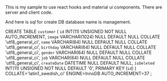 This is my sample to use react hooks and material ui components.
There are server and client code.

And here is sql for create DB
database name is management.

CREATE TABLE `customer` (
`id` INT(11) UNSIGNED NOT NULL AUTO_INCREMENT,
`image` VARCHAR(1024) NULL DEFAULT NULL COLLATE 'utf8_general_ci',
`name` VARCHAR(64) NULL DEFAULT NULL COLLATE 'utf8_general_ci',
`birthday` VARCHAR(64) NULL DEFAULT NULL COLLATE 'utf8_general_ci',
`gender` VARCHAR(64) NULL DEFAULT NULL COLLATE 'utf8_general_ci',
`job` VARCHAR(64) NULL DEFAULT NULL COLLATE 'utf8_general_ci',
`createDate` DATETIME NULL DEFAULT NULL,
`isDeleted` INT(11) UNSIGNED NOT NULL DEFAULT '0',
PRIMARY KEY (`id`)
)
COLLATE='latin1_swedish_ci'
ENGINE=InnoDB
AUTO_INCREMENT=37
;
